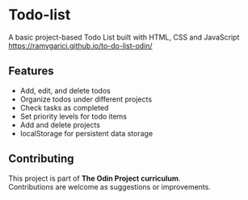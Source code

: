 
# Todo-list
A basic project-based Todo List built with HTML, CSS and JavaScript 
https://ramygarici.github.io/to-do-list-odin/

##  Features  
-  Add, edit, and delete todos  
-  Organize todos under different projects  
-  Check tasks as completed  
-  Set priority levels for todo items
-  Add and delete projects
-  localStorage for persistent data storage

## Contributing

This project is part of **The Odin Project curriculum**.  
Contributions are welcome as suggestions or improvements.


